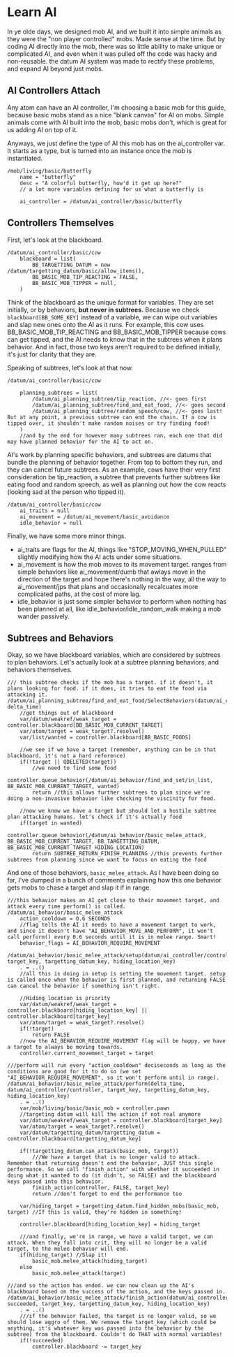 
# Learn AI

In ye olde days, we designed mob AI, and we built it into simple animals as they were the "non player controlled" mobs. Made sense at the time. But by coding AI directly into the mob, there was so little ability to make unique or complicated AI, and even when it was pulled off the code was hacky and non-reusable. the datum AI system was made to rectify these problems, and expand AI beyond just mobs.

## AI Controllers Attach

Any atom can have an AI controller, I'm choosing a basic mob for this guide, because basic mobs stand as a nice "blank canvas" for AI on mobs. Simple animals come with AI built into the mob, basic mobs don't, which is great for us adding AI on top of it.

Anyways, we just define the type of AI this mob has on the ai_controller var. It starts as a type, but is turned into an instance once the mob is instantiated.

```dm
/mob/living/basic/butterfly
	name = "butterfly"
	desc = "A colorful butterfly, how'd it get up here?"
	// a lot more variables defining for us what a butterfly is

	ai_controller = /datum/ai_controller/basic/butterfly
```

## Controllers Themselves

First, let's look at the blackboard.

```dm
/datum/ai_controller/basic/cow
	blackboard = list(
		BB_TARGETTING_DATUM = new /datum/targetting_datum/basic/allow_items(),
		BB_BASIC_MOB_TIP_REACTING = FALSE,
		BB_BASIC_MOB_TIPPER = null,
	)
```

Think of the blackboard as the unique format for variables. They are set initially, or by behaviors, **but never in subtrees.** Because we check `blackboard[BB_SOME_KEY]` instead of a variable, we can wipe out variables and slap new ones onto the AI as it runs. For example, this cow uses BB_BASIC_MOB_TIP_REACTING and BB_BASIC_MOB_TIPPER because cows can get tipped, and the AI needs to know that in the subtrees when it plans behavior. And in fact, those two keys aren't required to be defined initially, it's just for clarity that they are.

Speaking of subtrees, let's look at that now.

```dm
/datum/ai_controller/basic/cow

	planning_subtrees = list(
		/datum/ai_planning_subtree/tip_reaction, //<- goes first
		/datum/ai_planning_subtree/find_and_eat_food, //<- goes second
		/datum/ai_planning_subtree/random_speech/cow, //<- goes last! But at any point, a previous subtree can end the chain. If a cow is tipped over, it shouldn't make random noises or try finding food!
	)
	//and by the end for however many subtrees ran, each one that did may have planned behavior for the AI to act on.
```

AI's work by planning specific behaviors, and subtrees are datums that bundle the planning of behavior together. From top to bottom they run, and they can cancel future subtrees. As an example, cows have their very first consideration be tip_reaction, a subtree that prevents further subtrees like eating food and random speech, as well as planning out how the cow reacts (looking sad at the person who tipped it).

```dm
/datum/ai_controller/basic/cow
	ai_traits = null
	ai_movement = /datum/ai_movement/basic_avoidance
	idle_behavior = null

```

Finally, we have some more minor things.
- ai_traits are flags for the AI, things like "STOP_MOVING_WHEN_PULLED" slightly modifying how the AI acts under some situations.
- ai_movement is how the mob moves to its movement target. ranges from simple behaviors like ai_movement/dumb that awlays move in the direction of the target and hope there's nothing in the way, all the way to ai_movement/jps that plans and occasionally recalcuates more complicated paths, at the cost of more lag.
- idle_behavior is just some simpler behavior to perform when nothing has been planned at all, like idle_behavior/idle_random_walk making a mob wander passively.

## Subtrees and Behaviors

Okay, so we have blackboard variables, which are considered by subtrees to plan behaviors. Let's actually look at a subtree planning behaviors, and behaviors themselves.

```dm
/// this subtree checks if the mob has a target. if it doesn't, it plans looking for food. if it does, it tries to eat the food via attacking it.
/datum/ai_planning_subtree/find_and_eat_food/SelectBehaviors(datum/ai_controller/controller, delta_time)
	//get things out of blackboard
	var/datum/weakref/weak_target = controller.blackboard[BB_BASIC_MOB_CURRENT_TARGET]
	var/atom/target = weak_target?.resolve()
	var/list/wanted = controller.blackboard[BB_BASIC_FOODS]

	//we see if we have a target (remember, anything can be in that blackboard, it's not a hard reference)
	if(!target || QDELETED(target))
		//we need to find some food
		controller.queue_behavior(/datum/ai_behavior/find_and_set/in_list, BB_BASIC_MOB_CURRENT_TARGET, wanted)
		return //this allows further subtrees to plan since we're doing a non-invasive behavior like checking the viscinity for food.

	//now we know we have a target but should let a hostile subtree plan attacking humans. let's check if it's actually food
	if(target in wanted)
		controller.queue_behavior(/datum/ai_behavior/basic_melee_attack, BB_BASIC_MOB_CURRENT_TARGET, BB_TARGETTING_DATUM, BB_BASIC_MOB_CURRENT_TARGET_HIDING_LOCATION)
		return SUBTREE_RETURN_FINISH_PLANNING //this prevents further subtrees from planning since we want to focus on eating the food
```

And one of those behaviors, `basic_melee_attack`. As I have been doing so far, I've dumped in a bunch of comments explaining how this one behavior gets mobs to chase a target and slap it if in range.

```dm
///this behavior makes an AI get close to their movement target, and attack every time perform() is called.
/datum/ai_behavior/basic_melee_attack
	action_cooldown = 0.6 SECONDS
	//flag tells the AI it needs to have a movement target to work, and since it doesn't have "AI_BEHAVIOR_MOVE_AND_PERFORM", it won't call perform() every 0.6 seconds until it is in melee range. Smart!
	behavior_flags = AI_BEHAVIOR_REQUIRE_MOVEMENT

/datum/ai_behavior/basic_melee_attack/setup(datum/ai_controller/controller, target_key, targetting_datum_key, hiding_location_key)
	. = ..()
	//all this is doing in setup is setting the movement target. setup is called once when the behavior is first planned, and returning FALSE can cancel the behavior if something isn't right.

	//Hiding location is priority
	var/datum/weakref/weak_target = controller.blackboard[hiding_location_key] || controller.blackboard[target_key]
	var/atom/target = weak_target?.resolve()
	if(!target)
		return FALSE
	//now the AI_BEHAVIOR_REQUIRE_MOVEMENT flag will be happy, we have a target to always be moving towards.
	controller.current_movement_target = target

///perform will run every "action_cooldown" deciseconds as long as the conditions are good for it to do so (we set "AI_BEHAVIOR_REQUIRE_MOVEMENT", so it won't perform until in range).
/datum/ai_behavior/basic_melee_attack/perform(delta_time, datum/ai_controller/controller, target_key, targetting_datum_key, hiding_location_key)
	. = ..()
	var/mob/living/basic/basic_mob = controller.pawn
	//targeting datum will kill the action if not real anymore
	var/datum/weakref/weak_target = controller.blackboard[target_key]
	var/atom/target = weak_target?.resolve()
	var/datum/targetting_datum/targetting_datum = controller.blackboard[targetting_datum_key]

	if(!targetting_datum.can_attack(basic_mob, target))
		///We have a target that is no longer valid to attack. Remember that returning doesn't end the behavior, JUST this single performance. So we call "finish_action" with whether it succeeded in doing what it wanted to do (it didn't, so FALSE) and the blackboard keys passed into this behavior.
		finish_action(controller, FALSE, target_key)
		return //don't forget to end the performance too

	var/hiding_target = targetting_datum.find_hidden_mobs(basic_mob, target) //If this is valid, they're hidden in something!

	controller.blackboard[hiding_location_key] = hiding_target

	///and finally, we're in range, we have a valid target, we can attack. When they fall into crit, they will no longer be a valid target, to the melee behavior will end.
	if(hiding_target) //Slap it!
		basic_mob.melee_attack(hiding_target)
	else
		basic_mob.melee_attack(target)

///and so the action has ended. we can now clean up the AI's blackboard based on the success of the action, and the keys passed in.
/datum/ai_behavior/basic_melee_attack/finish_action(datum/ai_controller/controller, succeeded, target_key, targetting_datum_key, hiding_location_key)
	. = ..()
	///if the behavior failed, the target is no longer valid, so we should lose aggro of them. We remove the target_key (which could be anything, it's whatever key was passed into the behavior by the subtree) from the blackboard. Couldn't do THAT with normal variables!
	if(!succeeded)
		controller.blackboard -= target_key
```
